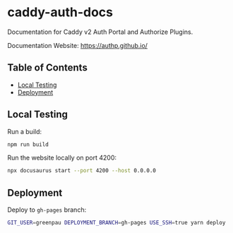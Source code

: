 # caddy-auth-docs

Documentation for Caddy v2 Auth Portal and Authorize Plugins.

Documentation Website: https://authp.github.io/

<!-- begin-markdown-toc -->
## Table of Contents

* [Local Testing](#local-testing)
* [Deployment](#deployment)

<!-- end-markdown-toc -->

## Local Testing

Run a build:

```bash
npm run build
```

Run the website locally on port 4200:

```bash
npx docusaurus start --port 4200 --host 0.0.0.0
```

## Deployment

Deploy to `gh-pages` branch:

```bash
GIT_USER=greenpau DEPLOYMENT_BRANCH=gh-pages USE_SSH=true yarn deploy
```
